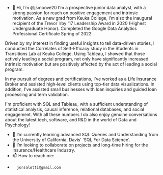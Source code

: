 - 👋 Hi, I’m @jsmoove20
I'm a prospective junior data analyst, with a strong passion for reach on positive engagement and intrinsic motivation. 
As a new grad from Keuka College, I'm also the inaugural recipient of the Trevor Irby '17 Leadership Award in 2020 (Highest Undergraduate Honor). 
Completed the Google Data Analytics Professional Certificate Spring of 2022. 

Driven by my interest in finding useful insights to tell data-driven stories, 
I conducted the Correlates of Self-Efficacy study in the Students in Transitions Lab at Keuka College. 
Using Tableau, I showed that those actively leading a social program, not only have significantly increased intrinsic motivation but are positively affected by the act of leading a social program.

In my pursuit of degrees and certifications, I've worked as a Life Insurance Broker and assisted high-level clients using top-tier data visualizations. 
In addition, I've assisted small businesses with loan inquiries and guided loan processing and term validation. 

I'm proficient with SQL and Tableau, with a sufficient understanding of statistical analysis, causal inference, relational databases, and social engagement. With all these numbers I do also enjoy genuine conversations about the latest tech, software, and R&D in the world of Data and Psychology!

- 🌱 I’m currently learning advanced SQL Queries and Understanding from the University of California, Davis' 'SQL For Data Science'.
- 💞️ I’m looking to collaborate on projects and long-time hiring for the Insurance/Healthcare Industry.
- 📫 How to reach me:
-       jonsalotti@gmail.com

